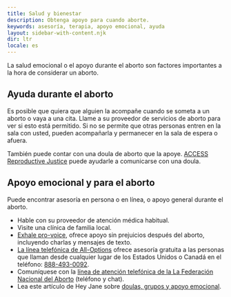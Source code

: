 ```yaml
---
title: Salud y bienestar
description: Obtenga apoyo para cuando aborte.
keywords: asesoría, terapia, apoyo emocional, ayuda
layout: sidebar-with-content.njk
dir: ltr
locale: es
---
```


La salud emocional o el apoyo durante el aborto son factores importantes a la hora de considerar un aborto.

## Ayuda durante el aborto

Es posible que quiera que alguien la acompañe cuando se someta a un aborto o vaya a una cita. Llame a su proveedor de servicios de aborto para ver si esto está permitido. Si no se permite que otras personas entren en la sala con usted, pueden acompañarla y permanecer en la sala de espera o afuera.

También puede contar con una doula de aborto que la apoye. [ACCESS Reproductive Justice](https://accessrj.org/case-study/access-reproductive-justice-healthline/) puede ayudarle a comunicarse con una doula.

## Apoyo emocional y para el aborto

Puede encontrar asesoría en persona o en línea, o apoyo general durante el aborto.

- Hable con su proveedor de atención médica habitual.
- Visite una clínica de familia local.
- [Exhale pro-voice](https://exhaleprovoice.org/), ofrece apoyo sin prejuicios después del aborto, incluyendo charlas y mensajes de texto.
- [La línea telefónica de All-Options](https://www.all-options.org/) ofrece asesoría gratuita a las personas que llaman desde cualquier lugar de los Estados Unidos o Canadá en el teléfono:  <a href="tel:+1-888-493-0092">888-493-0092</a>.
- Comuníquese con la [línea de atención telefónica de la La Federación Nacional del Aborto](https://prochoice.org/patients/naf-hotline/) (teléfono y chat).
- Lea este artículo de Hey Jane sobre [doulas, grupos y apoyo emocional](https://www.heyjane.co/articles/abortion-support-doulas-groups).
